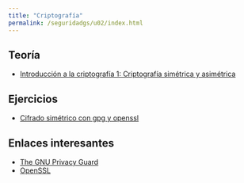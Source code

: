 ```yaml
---
title: "Criptografía"
permalink: /seguridadgs/u02/index.html
---
```


## Teoría

* [Introducción a la criptografía 1: Criptografía simétrica y asimétrica](https://docs.google.com/presentation/d/e/2PACX-1vRe8G_Vy5Y1Ap4pnSzTi-O4ZsLTiH3OXdr7l9qQ14xc8ql8zZ2xx6R3r9lR_ehfT30tQid-4J7WiwOy/pub?start=false&loop=false&delayms=3000)

<!--
* [Introducción a la criptografía 2: Integridad, firmas digitales y autenticación](https://docs.google.com/presentation/d/e/2PACX-1vQKx3NR3hgrWmgcZ62GSA9mR5X0r06f-D_rT2svbepq6pk4nI3oytlERqHH8AtEX2zRS8fs9klvYfhZ/pub?start=false&loop=false&delayms=3000)
* [Introducción a la criptografía 3: Certificados digitales](https://docs.google.com/presentation/d/e/2PACX-1vSqmADfCfEhQ3z2BaTNwO49GO9X23oOMA4WmChZY13wl-Cnx6imv2duUIAKGNqCpk_xjFkULathSaOk/pub?start=false&loop=false&delayms=3000)
-->

## Ejercicios

* [Cifrado simétrico con gpg y openssl](gpg.html)

<!--
* Cifrado asimético con gpg y openssl
* Firma digital con gpg y openssl
-->
## Enlaces interesantes

* [The GNU Privacy Guard](https://gnupg.org/)
* [OpenSSL](https://www.openssl.org/)

<!--

## Prácticas

* [Práctica 18: Cifrado de un disco/particion/pendrive en Linux y Windows](cifrado_usb.html)
* [Práctica 19: Cifrado asimétrico con gpg](gpg2.html)
* [Práctica 20: Integridad, firmas y autenticación](gpg3.html)
* [Práctica 21: Certificados digitales](certificado.html)

## Enlaces

*-->
